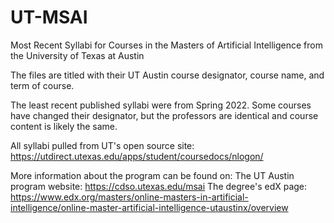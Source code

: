 # UT-MSAI
Most Recent Syllabi for Courses in the Masters of Artificial Intelligence from the University of Texas at Austin

The files are titled with their UT Austin course designator, course name, and term of course.

The least recent published syllabi were from Spring 2022. Some courses have changed their designator, but the professors are identical and course content is likely the same.

All syllabi pulled from UT's open source site: https://utdirect.utexas.edu/apps/student/coursedocs/nlogon/

More information about the program can be found on:
The UT Austin program website: https://cdso.utexas.edu/msai
The degree's edX page: https://www.edx.org/masters/online-masters-in-artificial-intelligence/online-master-artificial-intelligence-utaustinx/overview
